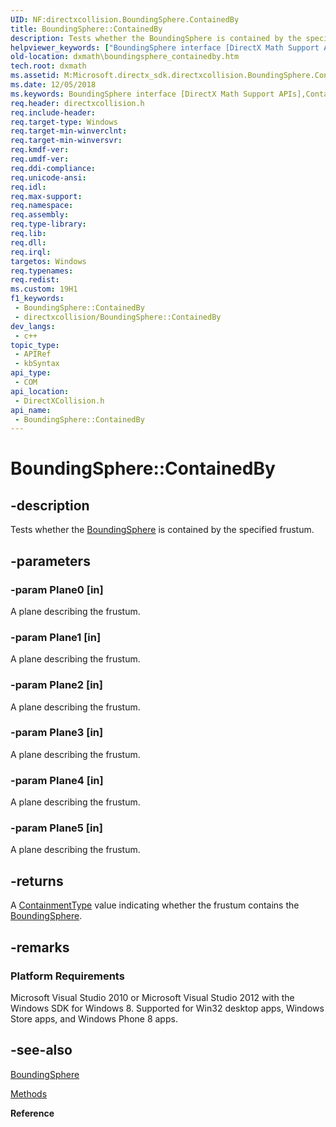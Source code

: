 ```yaml
---
UID: NF:directxcollision.BoundingSphere.ContainedBy
title: BoundingSphere::ContainedBy
description: Tests whether the BoundingSphere is contained by the specified frustum.
helpviewer_keywords: ["BoundingSphere interface [DirectX Math Support APIs]","ContainedBy method","BoundingSphere.ContainedBy","BoundingSphere::ContainedBy","ContainedBy","ContainedBy method [DirectX Math Support APIs]","ContainedBy method [DirectX Math Support APIs]","BoundingSphere interface","dxmath.boundingsphere_containedby"]
old-location: dxmath\boundingsphere_containedby.htm
tech.root: dxmath
ms.assetid: M:Microsoft.directx_sdk.directxcollision.BoundingSphere.ContainedBy(XMVECTOR,XMVECTOR,XMVECTOR,XMVECTOR,XMVECTOR,XMVECTOR)
ms.date: 12/05/2018
ms.keywords: BoundingSphere interface [DirectX Math Support APIs],ContainedBy method, BoundingSphere.ContainedBy, BoundingSphere::ContainedBy, ContainedBy, ContainedBy method [DirectX Math Support APIs], ContainedBy method [DirectX Math Support APIs],BoundingSphere interface, dxmath.boundingsphere_containedby
req.header: directxcollision.h
req.include-header: 
req.target-type: Windows
req.target-min-winverclnt: 
req.target-min-winversvr: 
req.kmdf-ver: 
req.umdf-ver: 
req.ddi-compliance: 
req.unicode-ansi: 
req.idl: 
req.max-support: 
req.namespace: 
req.assembly: 
req.type-library: 
req.lib: 
req.dll: 
req.irql: 
targetos: Windows
req.typenames: 
req.redist: 
ms.custom: 19H1
f1_keywords:
 - BoundingSphere::ContainedBy
 - directxcollision/BoundingSphere::ContainedBy
dev_langs:
 - c++
topic_type:
 - APIRef
 - kbSyntax
api_type:
 - COM
api_location:
 - DirectXCollision.h
api_name:
 - BoundingSphere::ContainedBy
---
```


# BoundingSphere::ContainedBy


## -description

Tests whether the [BoundingSphere](./ns-directxcollision-boundingsphere.md) is contained by the specified frustum.

## -parameters

### -param Plane0 [in]

A plane describing the frustum.

### -param Plane1 [in]

A plane describing the frustum.

### -param Plane2 [in]

A plane describing the frustum.

### -param Plane3 [in]

A plane describing the frustum.

### -param Plane4 [in]

A plane describing the frustum.

### -param Plane5 [in]

A plane describing the frustum.

## -returns

A <a href="/windows/win32/api/directxcollision/ne-directxcollision-containmenttype">ContainmentType</a> value indicating whether the frustum contains the [BoundingSphere](./ns-directxcollision-boundingsphere.md).

## -remarks

<h3><a id="Platform_Requirements"></a><a id="platform_requirements"></a><a id="PLATFORM_REQUIREMENTS"></a>Platform Requirements</h3>
Microsoft Visual Studio 2010 or Microsoft Visual Studio 2012 with the Windows SDK for Windows 8. Supported for Win32 desktop apps, Windows Store apps, and Windows Phone 8 apps.

## -see-also

[BoundingSphere](./ns-directxcollision-boundingsphere.md)



<a href="https://msdn.microsoft.com/28E771F0-B18F-459D-99C5-ABC43869A15A">Methods</a>



<b>Reference</b>

